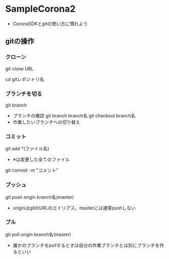 # SampleCorona2
- CoronaSDKとgitの使い方に慣れよう  

## gitの操作
### クローン
git clone URL  

cd gitレポジトリ名  
### ブランチを切る
git branch 
- ブランチの確認
git branch branch名 
git checkout branch名 
- 作業したいブランチへの切り替え 
### コミット
git add *(ファイル名) 
- ※は変更した全てのファイル  

git commit -m "コメント"  
### プッシュ
git push origin branch名(master)  
- originはgitのURLのエイリアス。masterには通常pushしない　　
### プル
git pull origin branch名(master)  
- 誰かのブランチをpullするときは自分の作業ブランチとは別にブランチを作るといい
